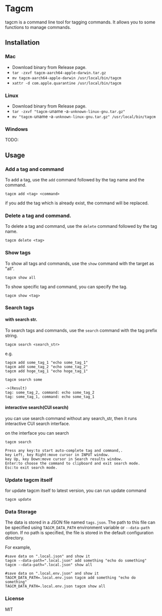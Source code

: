 # Tagcm

tagcm is a command line tool for tagging commands. It allows you to some functions to manage commands.

## Installation

### Mac

- Download binary from Release page.
- `tar -zxvf tagcm-aarch64-apple-darwin.tar.gz`
- `mv tagcm-aarch64-apple-darwin /usr/local/bin/tagcm`
- `xattr -d com.apple.quarantine /usr/local/bin/tagcm`

### Linux

- Download binary from Release page.
- `tar -zxvf "tagcm-`uname -a`-unknown-linux-gnu.tar.gz"`
- `mv "tagcm-`uname -a`-unknown-linux-gnu.tar.gz" /usr/local/bin/tagcm`

### Windows

TODO:

## Usage

### Add a tag and command

To add a tag, use the `add` command followed by the tag name and the command.

```
tagcm add <tag> <command>
```

if you add the tag which is already exist, the command will be replaced.

### Delete a tag and command.

To delete a tag and command, use the `delete` command followed by the tag name.

```
tagcm delete <tag>
```

### Show tags

To show all tags and commands, use the `show` command with the target as "all".

```
tagcm show all
```

To show specific tag and command, you can specify the tag.

```
tagcm show <tag>
```

### Search tags

#### with search str.

To search tags and commands, use the `search` command with the tag prefix string.

```
tagcm search <search_str>
```

e.g.

```
tagcm add some_tag_1 "echo some_tag_1"
tagcm add some_tag_2 "echo some_tag_2"
tagcm add hoge_tag_1 "echo hoge_tag_1"

tagcm search some

->(Result)
tag: some_tag_2, command: echo some_tag_2
tag: some_tag_1, command: echo some_tag_1

```

#### interactive search(CUI search)

you can use search command without any search_str, then it runs interactive CUI search interface.

on the interface you can search

```
tagcm search
```

```
Press any key:to start auto-complete tag and command,.
key Left, key Right:move cursor in INPUT window.
key Up, key Down:move cursor in Search results window.
Enter:to choose the command to clipboard and exit search mode.
Esc:to exit search mode.
```

### Update tagcm itself

for update tagcm itself to latest version, you can run update command

```
tagcm update
```

### Data Storage

The data is stored in a JSON file named `tags.json`. The path to this file can be specified using `TAGCM_DATA_PATH` environment variable or `--data-path` option. If no path is specified, the file is stored in the default configuration directory.

For example,

```
#save data on ".local.json" and show it
tagcm --data-path=".local.json" add something "echo do something"
tagcm --data-path=".local.json" show all

#save data on ".local.env.json" and show it
TAGCM_DATA_PATH=.local.env.json tagcm add something "echo do something"
TAGCM_DATA_PATH=.local.env.json tagcm show all
```

### License

MIT
